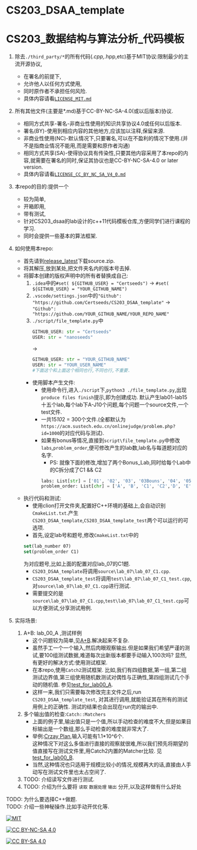 <!--
 * @Github: https://github.com/Certseeds/CS203_DSAA_template
 * @Organization: SUSTech
 * @Author: nanoseeds
 * @Date: 2020-07-15 23:52:04
 * @LastEditors: nanoseeds
 * @LastEditTime: 2020-07-18 22:23:27
 * @License: CC-BY-NC-SA_V4_0 or any later version 
 -->

# CS203_DSAA_template  
# CS203_数据结构与算法分析_代码模板

1. 除去`./third_party/*`的所有代码(*.cpp,*.hpp,etc)基于MIT协议:限制最少的主流开源协议,
    + 在署名的前提下,
    + 允许他人以任何方式使用,  
    + 同时原作者不承担任何风险.
    + 具体内容请看[`LICENSE_MIT.md`](./LICENSE_MIT.md)

2. 所有其他文件(主要是*.md)基于CC-BY-NC-SA-4.0(或以后版本)协议.
    + 相同方式共享-署名-非商业性使用的知识共享协议4.0或任何以后版本.
    + 署名(BY)-使用到相应内容的其他地方,应该加以注释,保留来源.
    + 非商业性使用(NC)-默认情况下,只要署名,可以在不盈利的情况下使用.(并不是指商业情况不能用,而是需要和原作者沟通)
    + 相同方式共享(SA)-使得协议具有传染性,只要其他内容采用了本repo的内容,就需要在署名的同时,保证其协议也是CC-BY-NC-SA-4.0 or later version.
    + 具体内容请看[`LICENSE_CC_BY_NC_SA_V4_0.md`](./LICENSE_CC_BY_NC_SA_V4_0.md)

3. 本repo的目的:提供一个
    + 较为简单,
    + 开箱即用,
    + 带有测试,
    + 针对CS203_dsaa的lab设计的c++11代码模板仓库,方便同学们进行课程的学习.
    + 同时会提供一些基本的算法框架.

4. 如何使用本repo:
    + 首先请到[release_latest](https://github.com/Certseeds/CS203_DSAA_template/releases/latest)下载source.zip.
    + 将其解压,放到某处,把文件夹名内的版本号去掉.
    + 将脚本创建的版权声明中的所有者替换成自己: 
        1. `.idea`中的`#set( ${GITHUB_USER} = "Certseeds")` -> `#set( ${GITHUB_USER} = "YOUR_GITHUB_NAME")`
        2. `.vscode/settings.json`中的`"Github": "https://github.com/Certseeds/CS203_DSAA_template"` -> `"Github": "https://github.com/YOUR_GITHUB_NAME/YOUR_REPO_NAME"`
        3. `./script/file_template.py`中
            ``` python
            GITHUB_USER: str = "Certseeds"
            USER: str = "nanoseeds"
            ```
            ->
            ``` python
            GITHUB_USER: str = "YOUR_GITHUB_NAME"
            USER: str = "YOUR_USER_NAME"
            #下面这个和上面这个相同也行,不同也行,不重要.
            ```
      + 使用脚本产生文件:
          + 使用命令行,进入`./script`下,`python3 ./file_template.py`,出现`produce files finish`提示,即为创建成功.
            默认产生lab01-lab15十五个lab,每个lab下A-J10个问题,每个问题一个source文件,一个test文件.
          + 一共15*10*2 = 300个文件.(全都默认为`https://acm.sustech.edu.cn/onlinejudge/problem.php?id=1000`的对应代码与测试).
          + 如果有bonus等情况,直接到`script\file_template.py`中修改`labs`,`problem_order`,便可修改产生的lab数,lab名与每道题对应的名字.
            + PS:  就像下面的修改,增加了两个Bonus_Lab,同时给每个Lab中的C拆分成了C1 && C2
            ```  python
            labs: List[str] = ['01', '02', '03', '03Bouns', '04', '05', '06', '07','07Bouns','08', '09']
            problem_order: List[chr] = ['A', 'B', 'C1', 'C2','D', 'E', 'F', 'G']
            ```  
    + 执行代码和测试:
        + 使用clion打开文件夹,配置好C++环境的基础上,会自动识别`CmakeList.txt`.产生`CS203_DSAA_template`,`CS203_DSAA_template_test`两个可以运行的可选项.
        + 首先,设定lab号和题号,修改`CmakeList.txt`中的
        ``` cmake
        set(lab_number 07) 
        set(problem_order C1)
        ``` 
        为对应题号,比如上面的配置对应lab_07的C1题.
        + `CS203_DSAA_template`将调用`source\lab_07\lab_07_C1.cpp`.  
        + `CS203_DSAA_template_test`将调用`test\lab_07\lab_07_C1_test.cpp`,对`source\lab_07\lab_07_C1.cpp`进行测试.    
        + 需要提交的是`source\lab_07\lab_07_C1.cpp`,`test\lab_07\lab_07_C1_test.cpp`可以方便测试,分享测试用例.

5. 实际场景:
    1. A+B: lab_00_A ,测试样例
        + 这个问题较为简单,见[A+B](./source/lab_00/lab_00_A.cpp).解决起来不复杂.
        + 虽然手工一个一个输入,然后肉眼观察输出.但是如果我们希望严谨的测试,要100组测试数据,难道每次出新版本都要手动输入100次吗?
          显然,有更好的解决方式:使用测试框架.
        + 在本repo,使用`Catch2`测试框架.
          比如,我们有四组数据,第一组,第二组测试边界值,第三组使用随机数测试对偶性与正确性,第四组测试几个手动的随机值.
          参见[test_for_lab00_A](./test/lab_00/lab_00_A_test.cpp).
        + 这样一来,我们只需要每次修改完主文件之后,run `CS203_DSAA_template_test`, 对其进行调用,就能验证其在所有的测试用例上的正确性.
        测试的结果也会出现在run完的输出中.
    2. 多个输出值的检查:`Catch::Matchers`
        + 上面的例子里,输出值只是一个值,所以手动检查的难度不大,但是如果目标输出是一个数组,那么手动检查的难度就非常大了.
        + 举例:[Crzay Plan](https://acm.sustech.edu.cn/onlinejudge/problem.php?id=1250),输入可能有1.1*10^6个.  
          这种情况下对这么多值进行直接的观察就很难,所以我们预先将期望的值直接写在测试文件里,用Catch2内置的Matcher比较.
          见[test_for_lab00_B](./test/lab_00/lab_00_B_test.cpp).
        + 当然,这种情况也只适用于规模比较小的情况,规模再大的话,直接由人手动写在测试文件里也太占空间了.
    3. TODO: 介绍读写文件进行测试.
    4. TODO: 介绍为什么要将 `读取` `数据处理` `输出` 分开,以及这样做有什么好处
  
TODO: 为什么要选择C++做题.   
TODO: 介绍一些神秘操作.比如手动开优化等.   

[![MIT](https://img.shields.io/badge/License-MIT-orange)][MIT_Link]

[![CC BY-NC-SA 4.0](https://img.shields.io/badge/License-CC%20BY--NC--SA%204.0-orange)][cc_by_nc_sa_4_0]

[![CC BY-SA 4.0][cc_by_nc_sa_4_0_image]][cc_by_nc_sa_4_0]

[MIT_Link]: http://opensource.org/licenses/MIT

[cc_by_nc_sa_4_0]: https://creativecommons.org/licenses/by-nc-sa/4.0/

[cc_by_nc_sa_4_0_image]: https://licensebuttons.net/l/by-nc-sa/4.0/88x31.png
